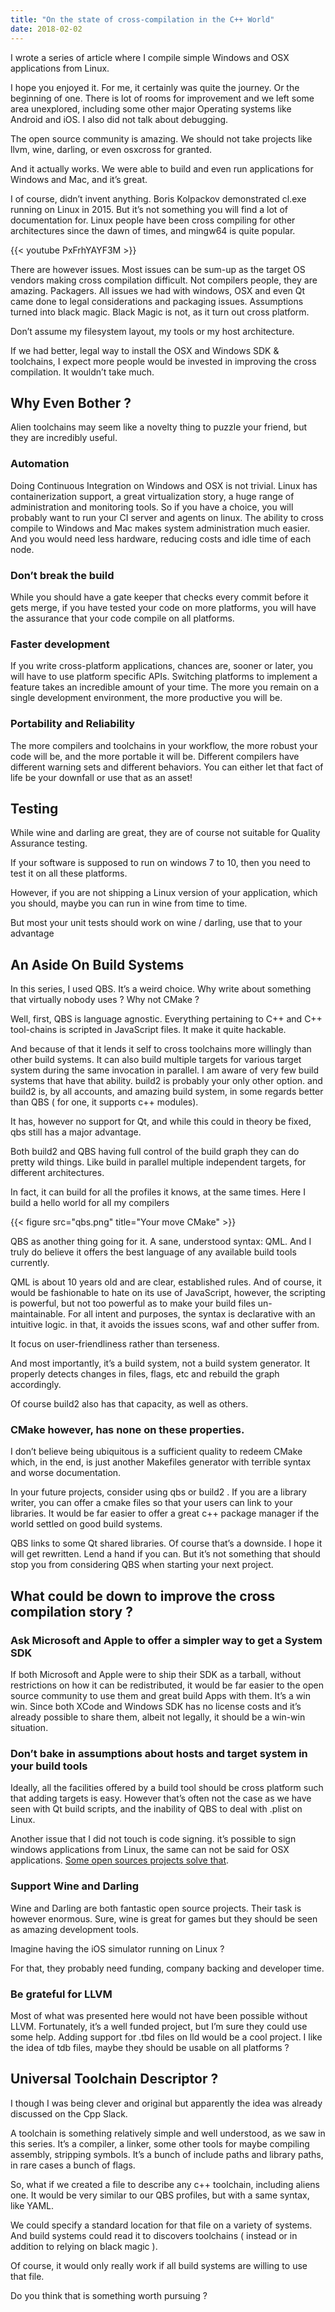 ```yaml
---
title: "On the state of cross-compilation in the C++ World"
date: 2018-02-02
---
```


I wrote a series of article where I compile simple Windows and OSX applications from Linux.

I hope you enjoyed it. For me, it certainly was quite the journey. Or the beginning of one. There is lot of rooms for improvement and we left some area unexplored, including some other major Operating systems like Android and iOS. I also did not talk about debugging.

The open source community is amazing. We should not take projects like llvm, wine, darling, or even osxcross for granted.

And it actually works. We were able to build and even run applications for Windows and Mac, and it’s great.

I of course, didn’t invent anything. Boris Kolpackov demonstrated cl.exe running on Linux in 2015. But it’s not something you will find a lot of documentation for. Linux people have been cross compiling for other architectures since the dawn of times, and mingw64 is quite popular.

{{< youtube PxFrhYAYF3M >}}

There are however issues. Most issues can be sum-up as the target OS vendors making cross compilation difficult. Not compilers people, they are amazing. Packagers. All issues we had with windows, OSX and even Qt came done to legal considerations and packaging issues. Assumptions turned into black magic. Black Magic is not, as it turn out cross platform.

Don’t assume my filesystem layout, my tools or my host architecture.

If we had better, legal way to install the OSX and Windows SDK & toolchains, I expect more people would be invested in improving the cross compilation. It wouldn’t take much.

## Why Even Bother ?

Alien toolchains may seem like a novelty thing to puzzle your friend, but they are incredibly useful.

### Automation

Doing Continuous Integration on Windows and OSX is not trivial. Linux has containerization support, a great virtualization story, a huge range of administration and monitoring tools. So if you have a choice, you will probably want to run your CI server and agents on linux. The ability to cross compile to Windows and Mac makes system administration much easier. And you would need less hardware, reducing costs and idle time of each node.

### Don’t break the build

While you should have a gate keeper that checks every commit before it gets merge, if you have tested your code on more platforms, you will have the assurance that your code compile on all platforms.

### Faster development

If you write cross-platform applications, chances are, sooner or later, you will have to use platform specific APIs. Switching platforms to implement a feature takes an incredible amount of your time. The more you remain on a single development environment, the more productive you will be.

### Portability and Reliability

The more compilers and toolchains in your workflow, the more robust your code will be, and the more portable it will be. Different compilers have different warning sets and different behaviors. You can either let that fact of life be your downfall or use that as an asset!

## Testing

While wine and darling are great, they are of course not suitable for Quality Assurance testing.

If your software is supposed to run on windows 7 to 10, then you need to test it on all these platforms.

However, if you are not shipping a Linux version of your application, which you should, maybe you can run in wine from time to time.

But most your unit tests should work on wine / darling, use that to your advantage

## An Aside On Build Systems

In this series, I used QBS. It’s a weird choice. Why write about something that virtually nobody uses ? Why not CMake ?

Well, first, QBS is language agnostic. Everything pertaining to C++ and C++ tool-chains is scripted in JavaScript files. It make it quite hackable.

And because of that it lends it self to cross toolchains more willingly than other build systems. It can also build multiple targets for various target system during the same invocation in parallel. I am aware of very few build systems that have that ability. build2 is probably your only other option. and build2 is, by all accounts, and amazing build system, in some regards better than QBS ( for one, it supports c++ modules).

It has, however no support for Qt, and while this could in theory be fixed, qbs still has a major advantage.

Both build2 and QBS having full control of the build graph they can do pretty wild things. Like build in parallel multiple independent targets, for different architectures.

In fact, it can build for all the profiles it knows, at the same times. Here I build a hello world for all my compilers

{{< figure src="qbs.png" title="Your move CMake" >}}

QBS as another thing going for it. A sane, understood syntax: QML. And I truly do believe it offers the best language of any available build tools currently.

QML is about 10 years old and are clear, established rules. And of course, it would be fashionable to hate on its use of JavaScript, however, the scripting is powerful, but not too powerful as to make your build files un-maintainable. For all intent and purposes, the syntax is declarative with an intuitive logic. in that, it avoids the issues scons, waf and other suffer from.

It focus on user-friendliness rather than terseness.

And most importantly, it’s a build system, not a build system generator. It properly detects changes in files, flags, etc and rebuild the graph accordingly.

Of course build2 also has that capacity, as well as others.

### CMake however, has none on these properties.

I don’t believe being ubiquitous is a sufficient quality to redeem CMake which, in the end, is just another Makefiles generator with terrible syntax and worse documentation.

In your future projects, consider using qbs or build2 . If you are a library writer, you can offer a cmake files so that your users can link to your libraries. It would be far easier to offer a great c++ package manager if the world settled on good build systems.

QBS links to some Qt shared libraries. Of course that’s a downside. I hope it will get rewritten. Lend a hand if you can. But it’s not something that should stop you from considering QBS when starting your next project.

## What could be down to improve the cross compilation story ?

### Ask Microsoft and Apple to offer a simpler way to get a System SDK

If both Microsoft and Apple were to ship their SDK as a tarball, without restrictions on how it can be redistributed, it would be far easier to the open source community to use them and great build Apps with them. It’s a win win. Since both XCode and Windows SDK has no license costs and it’s already possible to share them, albeit not legally, it should be a win-win situation.

### Don’t bake in assumptions about hosts and target system in your build tools

Ideally, all the facilities offered by a build tool should be cross platform such that adding targets is easy. However that’s often not the case as we have seen with Qt build scripts, and the inability of QBS to deal with .plist on Linux.

Another issue that I did not touch is code signing. it’s possible to sign windows applications from Linux, the same can not be said for OSX applications. [Some open sources projects solve that](https://github.com/appknox/isign).

### Support Wine and Darling

Wine and Darling are both fantastic open source projects. Their task is however enormous. Sure, wine is great for games but they should be seen as amazing development tools.

Imagine having the iOS simulator running on Linux ?

For that, they probably need funding, company backing and developer time.

### Be grateful for LLVM

Most of what was presented here would not have been possible without LLVM. Fortunately, it’s a well funded project, but I’m sure they could use some help. Adding support for .tbd files on lld would be a cool project. I like the idea of tdb files, maybe they should be usable on all platforms ?

## Universal Toolchain Descriptor ?

I though I was being clever and original but apparently the idea was already discussed on the Cpp Slack.

A toolchain is something relatively simple and well understood, as we saw in this series. It’s a compiler, a linker, some other tools for maybe compiling assembly, stripping symbols. It’s a bunch of include paths and library paths, in rare cases a bunch of flags.

So, what if we created a file to describe any c++ toolchain, including aliens one. It would be very similar to our QBS profiles, but with a same syntax, like YAML.

We could specify a standard location for that file on a variety of systems. And build systems could read it to discovers toolchains ( instead or in addition to relying on black magic ).

Of course, it would only really work if all build systems are willing to use that file.

Do you think that is something worth pursuing ?
